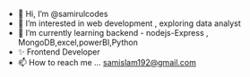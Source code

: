- 👋 Hi, I’m @samirulcodes
- 👀 I’m interested in web development , exploring data analyst
- 🌱 I’m currently learning backend - nodejs-Express , MongoDB,excel,powerBI,Python
- ✨ Frontend Developer
- 📫 How to reach me ... samislam192@gmail.com

<!---
samirulcodes/samirulcodes is a ✨ special ✨ repository because its `README.md` (this file) appears on your GitHub profile.
You can click the Preview link to take a look at your changes.
--->

